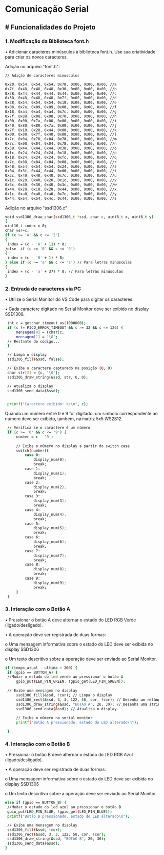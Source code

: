 # Comunicação Serial

<h2> # Funcionalidades do Projeto</h2>
<h3>1. Modificação da Biblioteca font.h</h3>
<p>• Adicionar caracteres minúsculos à biblioteca font.h. Use sua criatividade para criar os novos
caracteres.</p>

<p> Adição no arquivo "font.h":</p>

```sh
// Adição de caracteres minusculos

0x20, 0x54, 0x54, 0x54, 0x78, 0x00, 0x00, 0x00, //a
0x7f, 0x48, 0x48, 0x48, 0x30, 0x00, 0x00, 0x00, //b
0x38, 0x44, 0x44, 0x44, 0x44, 0x00, 0x00, 0x00, //c
0x30, 0x48, 0x48, 0x48, 0x7f, 0x00, 0x00, 0x00, //d
0x38, 0x54, 0x54, 0x54, 0x18, 0x00, 0x00, 0x00, //e
0x08, 0x7e, 0x09, 0x09, 0x00, 0x00, 0x00, 0x00, //f
0x18, 0xa4, 0xa4, 0xa4, 0x7c, 0x00, 0x00, 0x00, //g
0x7f, 0x08, 0x08, 0x08, 0x70, 0x00, 0x00, 0x00, //h
0x00, 0x00, 0x7a, 0x00, 0x00, 0x00, 0x00, 0x00, //i
0x40, 0x80, 0x80, 0x7a, 0x00, 0x00, 0x00, 0x00, //j
0x7f, 0x10, 0x28, 0x44, 0x00, 0x00, 0x00, 0x00, //k
0x00, 0x00, 0x7f, 0x40, 0x00, 0x00, 0x00, 0x00, //l
0x7c, 0x04, 0x78, 0x04, 0x78, 0x00, 0x00, 0x00, //m
0x7c, 0x08, 0x04, 0x04, 0x78, 0x00, 0x00, 0x00, //n
0x38, 0x44, 0x44, 0x44, 0x38, 0x00, 0x00, 0x00, //o
0xfc, 0x24, 0x24, 0x24, 0x18, 0x00, 0x00, 0x00, //p
0x18, 0x24, 0x24, 0x24, 0xfc, 0x00, 0x00, 0x00, //q
0x7c, 0x08, 0x04, 0x04, 0x08, 0x00, 0x00, 0x00, //r
0x48, 0x54, 0x54, 0x54, 0x24, 0x00, 0x00, 0x00, //s
0x04, 0x3f, 0x44, 0x44, 0x00, 0x00, 0x00, 0x00, //t
0x3c, 0x40, 0x40, 0x40, 0x7c, 0x00, 0x00, 0x00, //u
0x1c, 0x20, 0x40, 0x20, 0x1c, 0x00, 0x00, 0x00, //v
0x3c, 0x40, 0x30, 0x40, 0x3c, 0x00, 0x00, 0x00, //w
0x44, 0x28, 0x10, 0x28, 0x44, 0x00, 0x00, 0x00, //x
0x1c, 0xa0, 0xa0, 0xa0, 0x7c, 0x00, 0x00, 0x00, //y
0x44, 0x64, 0x54, 0x4c, 0x44, 0x00, 0x00, 0x00, //z
```
<p>Adição no arquivo "ssd1306.c"</p>

   ```sh
void ssd1306_draw_char(ssd1306_t *ssd, char c, uint8_t x, uint8_t y)
{
  uint16_t index = 0;
  char ver=c;
  if (c >= 'A' && c <= 'Z') 
  {
    index = (c - 'A' + 11) * 8; 
  }else  if (c >= '0' && c <= '9')
  {
    index = (c - '0' + 1) * 8; 
  } else if (c >= 'a' && c <= 'z') // Para letras minúsculas
  {
    index = (c - 'a' + 37) * 8; // Para letras minúsculas
  }
   ```
<h3>2. Entrada de caracteres via PC</h3>
<p>• Utilize o Serial Monitor do VS Code para digitar os caracteres.</p>
<p>• Cada caractere digitado no Serial Monitor deve ser exibido no display SSD1306.</p>

   ```sh
    int c = getchar_timeout_us(1000000); 
    if (c != PICO_ERROR_TIMEOUT && c >= 32 && c <= 126) {  
        mensagem[0] = (char)c;
        mensagem[1] = '\0'; 
    // Restante do código...
    }
   ```
   ```sh
    // Limpa o display
    ssd1306_fill(&ssd, false);

    // Exibe o caractere capturado na posição (0, 0)
    char str[2] = {c, '\0'};
    ssd1306_draw_string(&ssd, str, 0, 0);

    // Atualiza o display
    ssd1306_send_data(&ssd);

        
    printf("Caractere exibido: %c\n", c);
   ```

   <p>Quando um número entre 0 e 9 for digitado, um símbolo correspondente ao número deve ser exibido, também, na matriz 5x5 WS2812.</p>

   ```sh
    // Verifica se o caractere é um número
    if (c >= '0' && c <= '9') {
        number = c - '0'; 
        
        // Exibe o número no display a partir do switch case
        switch(number){
            case 0:
                display_num(0);
                break;
            case 1:
                display_num(1);
                break;
            case 2:
                display_num(2);
                break;
            case 3:
                display_num(3);
                break;
            case 4:
                display_num(4);
                break;
            case 5:
                display_num(5);
                break;
            case 6:
                display_num(6);
                break;
            case 7:
                display_num(7);
                break;
            case 8:
                display_num(8);
                break;
            case 9:
                display_num(9);
                break;
        }
    }
   ```

<h3>3. Interação com o Botão A</h3>
<p>• Pressionar o botão A deve alternar o estado do LED RGB Verde (ligado/desligado).</p>
<p>• A operação deve ser registrada de duas formas:</p>
o Uma mensagem informativa sobre o estado do LED deve ser exibida no display SSD1306</p>
o Um texto descritivo sobre a operação deve ser enviado ao Serial Monitor.</p>

   ```sh
if (tempo_atual - ultima > 200) {
    if (gpio == BUTTON_A) { 
    //Mudar o estado do led verde ao pressionar o botão A
        gpio_put(LED_PIN_GREEN, !gpio_get(LED_PIN_GREEN));
            
    // Exibe uma mensagem no display
        ssd1306_fill(&ssd, !cor); // Limpa o display
        ssd1306_rect(&ssd, 3, 3, 122, 58, cor, !cor); // Desenha um retângulo
        ssd1306_draw_string(&ssd, "BOTAO A", 20, 30); // Desenha uma stringstring      
        ssd1306_send_data(&ssd); // Atualiza o display
            
        // Exibe o número no serial monitor
        printf("Botão A pressionado, estado do LED alterado\n");

    }
   ```
<h3>4. Interação com o Botão B</h3>
<p>• Pressionar o botão B deve alternar o estado do LED RGB Azul (ligado/desligado).</p>
<p>• A operação deve ser registrada de duas formas:</p>
o Uma mensagem informativa sobre o estado do LED deve ser exibida no display SSD1306</p>
o Um texto descritivo sobre a operação deve ser enviado ao Serial Monitor.</p>

   ```sh
else if (gpio == BUTTON_B) {
    //Mudar o estado do led azul ao pressionar o botão B
    gpio_put(LED_PIN_BLUE, !gpio_get(LED_PIN_BLUE));
    printf("Botão B pressionado, estado do LED alterado\n");

    // Exibe uma mensagem no display
    ssd1306_fill(&ssd, !cor);
    ssd1306_rect(&ssd, 3, 3, 122, 58, cor, !cor); 
    ssd1306_draw_string(&ssd, "BOTAO B", 20, 30);     
    ssd1306_send_data(&ssd); 
}  
   ```

